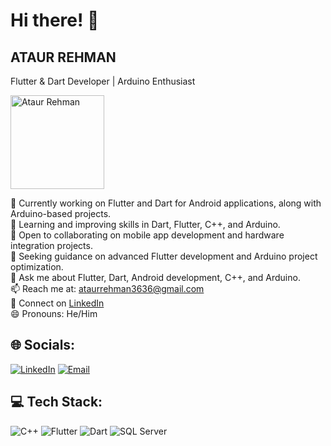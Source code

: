 <html>
<head>
  <script src="https://cdn.tailwindcss.com"></script>
  <link href="https://cdnjs.cloudflare.com/ajax/libs/font-awesome/5.15.3/css/all.min.css" rel="stylesheet"/>
  <link href="https://fonts.googleapis.com/css2?family=Roboto:wght@400;700&display=swap" rel="stylesheet"/>
</head>
<body class="font-roboto bg-gray-100 p-6">
    
  <h1 class="text-4xl font-bold mb-6 text-center">Hi there! 👋</h1>
    
  <div class="bg-purple-200 p-8 rounded-lg mb-6 text-center">
      <h2 class="text-3xl font-bold text-gray-900">ATAUR REHMAN</h2>
      <p class="text-xl text-gray-700 mt-2">Flutter & Dart Developer | Arduino Enthusiast</p>
      <img class="mt-4 rounded-full mx-auto" src="https://storage.googleapis.com/a1aa/image/7rY0MDDk55Ifwsu9w-4jZqiQTH6CflOag9dPudfJ4go.jpg" width="150" height="150" alt="Ataur Rehman"/>
    </div>
    
  <p class="mb-6 text-gray-800 leading-relaxed">
      🔭 Currently working on Flutter and Dart for Android applications, along with Arduino-based projects.<br>
      🌱 Learning and improving skills in Dart, Flutter, C++, and Arduino.<br>
      👯 Open to collaborating on mobile app development and hardware integration projects.<br>
      🤔 Seeking guidance on advanced Flutter development and Arduino project optimization.<br>
      💬 Ask me about Flutter, Dart, Android development, C++, and Arduino.<br>
      📫 Reach me at: <a class="text-blue-600 hover:underline" href="mailto:ataurrehman3636@gmail.com">ataurrehman3636@gmail.com</a><br>
      💼 Connect on <a class="text-blue-600 hover:underline" href="https://linkedin.com/in/ataurrehman-cs">LinkedIn</a><br>
      😄 Pronouns: He/Him
    </p>
    
  <h2 class="text-2xl font-bold mb-4 text-gray-900">🌐 Socials:</h2>
    <div class="flex space-x-4 mb-6">
      <a href="https://linkedin.com/in/ataurrehman-cs"><img src="https://img.shields.io/badge/LinkedIn-%230077B5.svg?style=for-the-badge&logo=linkedin&logoColor=white" alt="LinkedIn"/></a>
      <a href="mailto:ataurrehman3636@gmail.com"><img src="https://img.shields.io/badge/Email-D14836?style=for-the-badge&logo=gmail&logoColor=white" alt="Email"/></a>
    </div>
    
  <h2 class="text-2xl font-bold mb-4 text-gray-900">💻 Tech Stack:</h2>
    <div class="grid grid-cols-3 gap-4">
      <img src="https://img.shields.io/badge/c++-%2300599C.svg?style=for-the-badge&logo=c%2B%2B&logoColor=white" alt="C++"/>
      <img src="https://img.shields.io/badge/Flutter-%2302569B.svg?style=for-the-badge&logo=Flutter&logoColor=white" alt="Flutter"/>
      <img src="https://img.shields.io/badge/dart-%230175C2.svg?style=for-the-badge&logo=dart&logoColor=white" alt="Dart"/>
      <img src="https://img.shields.io/badge/Microsoft%20SQL%20Server-CC2927?style=for-the-badge&logo=microsoft%20sql%20server&logoColor=white" alt="SQL Server"/>
    </div>
  </div>
</body>
</html>
